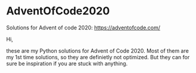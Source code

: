 # AdventOfCode2020
Solutions for Advent of code 2020: https://adventofcode.com/

Hi, 

these are my Python solutions for Advent of Code 2020.  Most of them are my 1st time solutions, so they are definietly not optimized. 
But they can for sure be inspiration if you are stuck with anything.
